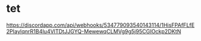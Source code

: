 # tet
https://discordapp.com/api/webhooks/534779093540143114/1HisFPAfFLfE2PIaylqnrR1B4lu4VlTDtJJGYQ-MewewqCLMVg9g5j95CGIOckp2DKtN
